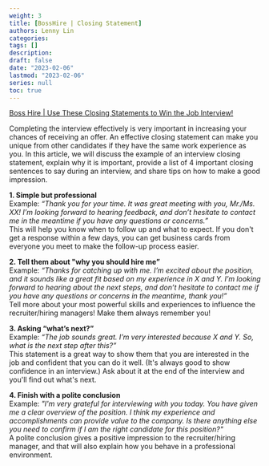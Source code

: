 ```yaml
---
weight: 3
title: [BossHire | Closing Statement]
authors: Lenny Lin
categories: 
tags: []
description: 
draft: false
date: "2023-02-06"
lastmod: "2023-02-06"
series: null
toc: true
---
```


<a href = "https://www.notion.so/Use-These-Closing-Statements-to-Win-the-Job-Interview-43bf1f15175e4d7b9087e86c427f032c" target="_blank" rel="noopener noreferrer">Boss Hire | Use These Closing Statements to Win the Job Interview!</a>

Completing the interview effectively is very important in increasing your chances of receiving an offer. An effective closing statement can make you unique from other candidates if they have the same work experience as you. In this article, we will discuss the example of an interview closing statement, explain why it is important, provide a list of 4 important closing sentences to say during an interview, and share tips on how to make a good impression.

**1. Simple but professional**   
 Example: *“Thank you for your time. It was great meeting with you, Mr./Ms. XX! I’m looking forward to hearing feedback, and don’t hesitate to contact me in the meantime if you have any questions or concerns.”*  
 This will help you know when to follow up and what to expect. If you don't get a response within a few days, you can get business cards from everyone you meet to make the follow-up process easier.

**2. Tell them about "why you should hire me”**    
 Example: *“Thanks for catching up with me. I’m excited about the position, and it sounds like a great fit based on my experience in X and Y. I’m looking forward to hearing about the next steps, and don’t hesitate to contact me if you have any questions or concerns in the meantime, thank you!”*  
 Tell more about your most powerful skills and experiences to influence the recruiter/hiring managers! Make them always remember you!

**3. Asking “what’s next?”**  
 Example: *“The job sounds great. I’m very interested because X and Y. So, what is the next step after this?”*   
 This statement is a great way to show them that you are interested in the job and confident that you can do it well. (It's always good to show confidence in an interview.) Ask about it at the end of the interview and you'll find out what's next.

**4. Finish with a polite conclusion**  
 Example: *"I'm very grateful for interviewing with you today. You have given me a clear overview of the position. I think my experience and accomplishments can provide value to the company. Is there anything else you need to confirm if I am the right candidate for this position?"*   
 A polite conclusion gives a positive impression to the recruiter/hiring manager, and that will also explain how you behave in a professional environment.
